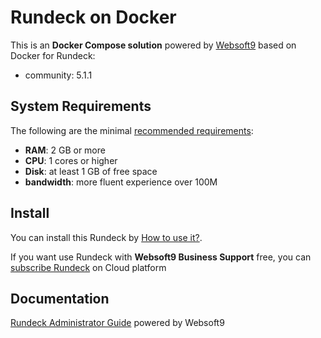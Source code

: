 # Rundeck on Docker  

This is an **Docker Compose solution** powered by [Websoft9](https://www.websoft9.com) based on Docker for Rundeck:


 - community:  5.1.1


## System Requirements

The following are the minimal [recommended requirements](https://docs.rundeck.com/docs/administration/install/system-requirements.html):

* **RAM**: 2 GB or more
* **CPU**: 1 cores or higher
* **Disk**: at least 1 GB of free space
* **bandwidth**: more fluent experience over 100M  

## Install

You can install this Rundeck by [How to use it?](https://github.com/Websoft9/docker-library#how-to-use-it).   

If you want use Rundeck with **Websoft9 Business Support** free, you can [subscribe Rundeck](https://www.websoft9.com/apps) on Cloud platform

## Documentation

[Rundeck Administrator Guide](https://support.websoft9.com/docs/rundeck) powered by Websoft9